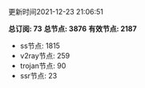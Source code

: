 更新时间2021-12-23 21:06:51

**总订阅: 73**
**总节点: 3876**
**有效节点: 2187**
- ss节点: 1815
- v2ray节点: 259
- trojan节点: 90
- ssr节点: 23
